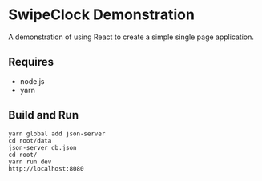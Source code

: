 # SwipeClock Demonstration

A demonstration of using React to create a simple single page application.

## Requires

* node.js
* yarn

## Build and Run

```
yarn global add json-server
cd root/data
json-server db.json
cd root/
yarn run dev
http://localhost:8080
```
